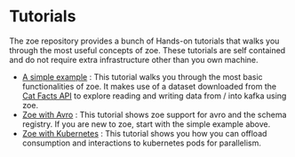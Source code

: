 # Tutorials

The zoe repository provides a bunch of Hands-on tutorials that walks you through the most useful concepts of zoe. These tutorials are self contained and do not require extra infrastructure other than you own machine.

- [A simple example](simple.md) : This tutorial walks you through the most basic functionalities of zoe. It makes use of a dataset downloaded from the [Cat Facts API](http://www.catfact.info/) to explore reading and writing data from / into kafka using zoe.
- [Zoe with Avro](avro.md) : This tutorial shows zoe support for avro and the schema registry. If you are new to zoe, start with the simple example above.
- [Zoe with Kubernetes](kubernetes.md) : This tutorial shows you how you can offload consumption and interactions to kubernetes pods for parallelism.
